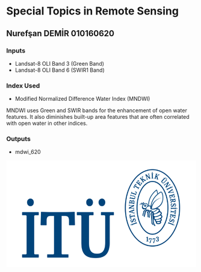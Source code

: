 # Special Topics in Remote Sensing

## Nurefşan DEMİR 010160620

### Inputs
- Landsat-8 OLI Band 3 (Green Band)
- Landsat-8 OLI Band 6 (SWIR1 Band)

### Index Used
- Modified Normalized Difference Water Index (MNDWI)

MNDWI uses Green and SWIR bands for the enhancement of open water features. It also diminishes built-up area features that are often correlated with open water in other indices.

### Outputs
- mdwi_620






![itü-logo.png](itü-logo.png)

